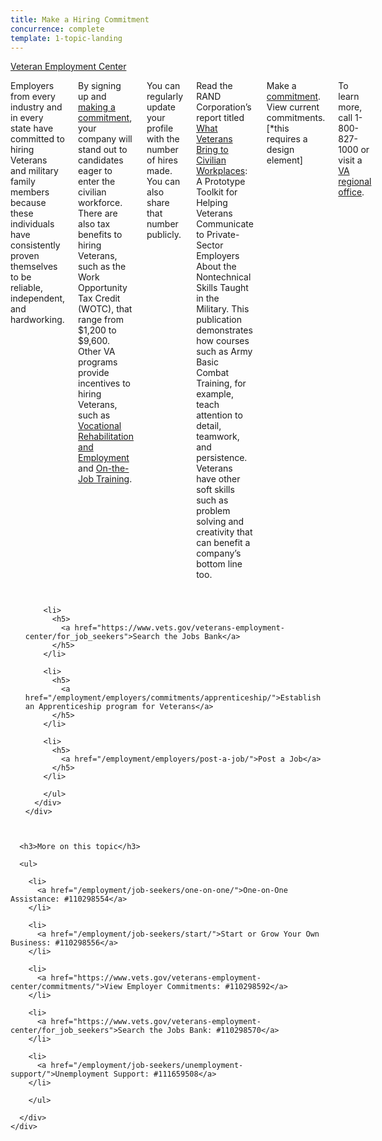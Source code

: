 ```yaml
---
title: Make a Hiring Commitment
concurrence: complete
template: 1-topic-landing
---
```


<div class="main" role="main" markdown="0">

<div class="action-bar">
  <div class="row">
    <div class="small-12 columns">
      <a class="usa-button-primary" href="https://www.vets.gov/veterans-employment-center/">Veteran Employment Center</a>
    </div>
  </div>
</div>

<div class="section one" markdown="0">
<div class="primary" markdown="0">
<div class="row" markdown="0">
<div class="small-12 columns" markdown="1">

Employers from every industry and in every state have committed to hiring Veterans and military family members because these individuals have consistently proven themselves to be reliable, independent, and hardworking. 

By signing up and [making a commitment]({{site.baseurl}}/dummy-placeholder.html), your company will stand out to candidates eager to enter the civilian workforce. There are also tax benefits to hiring Veterans, such as the Work Opportunity Tax Credit (WOTC), that range from $1,200 to $9,600. Other VA programs provide incentives to hiring Veterans, such as  [Vocational Rehabilitation and Employment]({{site.baseurl}}/dummy-placeholder.html ) and [On-the-Job Training]({{site.baseurl}}/dummy-placeholder.html). 

You can regularly update your profile with the number of hires made. You can also share that number publicly. 

Read the RAND Corporation’s report titled [What Veterans Bring to Civilian Workplaces](http://www.rand.org/pubs/tools/TL160z1.html): A Prototype Toolkit for Helping Veterans Communicate to Private-Sector Employers About the Nontechnical Skills Taught in the Military. This publication demonstrates how courses such as Army Basic Combat Training, for example, teach attention to detail, teamwork, and persistence. Veterans have other soft skills such as problem solving and creativity that can benefit a company’s bottom line too. 

Make a [commitment]({{site.baseurl}}/dummy-placeholder.html). View current commitments. 
[*this requires a design element]

To learn more, call 1-800-827-1000 or visit a [VA regional office]({{site.baseurl}}/dummy-placeholder.html).


</div>
</div>
</div>


<div class="navigation">
  <div class="row">
    <div class="small-12 columns">
        <ul class="small-block-grid-1 medium-block-grid-3 cards small">

        <li>
          <h5>
            <a href="https://www.vets.gov/veterans-employment-center/for_job_seekers">Search the Jobs Bank</a>
          </h5>  
        </li>  

        <li>
          <h5>
            <a href="/employment/employers/commitments/apprenticeship/">Establish an Apprenticeship program for Veterans</a>
          </h5>  
        </li>  

        <li>
          <h5>
            <a href="/employment/employers/post-a-job/">Post a Job</a>
          </h5>  
        </li>  

        </ul>
      </div>
    </div>
  </div>  
</div>

<div class="section two">
  <div class="row">
    <div class="small-12 columns">

      <h3>More on this topic</h3>

      <ul>

        <li>
          <a href="/employment/job-seekers/one-on-one/">One-on-One Assistance: #110298554</a>
        </li>

        <li>
          <a href="/employment/job-seekers/start/">Start or Grow Your Own Business: #110298556</a>
        </li>  

        <li>
          <a href="https://www.vets.gov/veterans-employment-center/commitments/">View Employer Commitments: #110298592</a>
        </li>

        <li>
          <a href="https://www.vets.gov/veterans-employment-center/for_job_seekers">Search the Jobs Bank: #110298570</a>
        </li>  

        <li>
          <a href="/employment/job-seekers/unemployment-support/">Unemployment Support: #111659508</a>
        </li>  

        </ul>  

      </div>
    </div>  
  </div>






</div>
